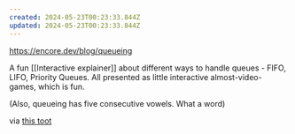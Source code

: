```yaml
---
created: 2024-05-23T00:23:33.844Z
updated: 2024-05-23T00:23:33.844Z
---
```

https://encore.dev/blog/queueing

A fun [[Interactive explainer]] about different ways to handle queues - FIFO, LIFO, Priority Queues. All presented as little interactive almost-video-games, which is fun.

(Also, queueing has five consecutive vowels. What a word)

via [this toot](https://hachyderm.io/@samwho/112485322180650102)